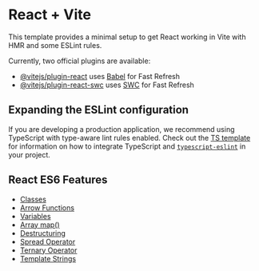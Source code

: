 # React + Vite

This template provides a minimal setup to get React working in Vite with HMR and some ESLint rules.

Currently, two official plugins are available:

- [@vitejs/plugin-react](https://github.com/vitejs/vite-plugin-react/blob/main/packages/plugin-react) uses [Babel](https://babeljs.io/) for Fast Refresh
- [@vitejs/plugin-react-swc](https://github.com/vitejs/vite-plugin-react/blob/main/packages/plugin-react-swc) uses [SWC](https://swc.rs/) for Fast Refresh

## Expanding the ESLint configuration

If you are developing a production application, we recommend using TypeScript with type-aware lint rules enabled. Check out the [TS template](https://github.com/vitejs/vite/tree/main/packages/create-vite/template-react-ts) for information on how to integrate TypeScript and [`typescript-eslint`](https://typescript-eslint.io) in your project.

## React ES6 Features

- [Classes](https://www.w3schools.com/react/react_es6_classes.asp)
- [Arrow Functions](https://www.w3schools.com/react/react_es6_arrow.asp)
- [Variables](https://www.w3schools.com/react/react_es6_variables.asp)
- [Array map()](https://www.w3schools.com/react/react_es6_array_map.asp)
- [Destructuring](https://www.w3schools.com/react/react_es6_destructuring.asp)
- [Spread Operator](https://www.w3schools.com/react/react_es6_spread.asp)
- [Ternary Operator](https://www.w3schools.com/react/react_es6_ternary.asp)
- [Template Strings](https://www.w3schools.com/react/react_es6_template_strings.asp)
